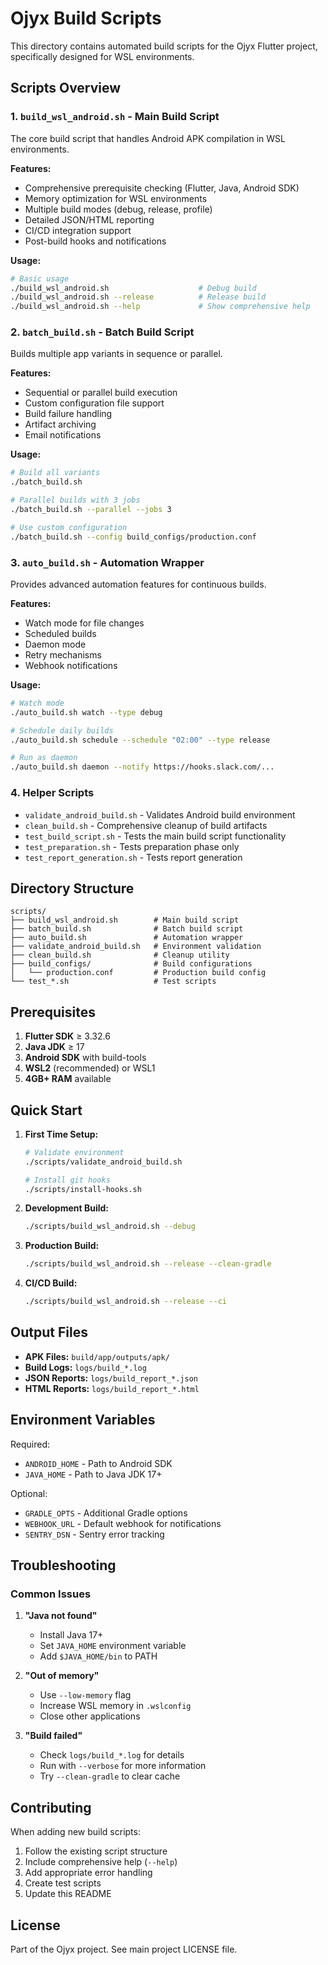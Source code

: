 # Ojyx Build Scripts

This directory contains automated build scripts for the Ojyx Flutter project, specifically designed for WSL environments.

## Scripts Overview

### 1. `build_wsl_android.sh` - Main Build Script
The core build script that handles Android APK compilation in WSL environments.

**Features:**
- Comprehensive prerequisite checking (Flutter, Java, Android SDK)
- Memory optimization for WSL environments
- Multiple build modes (debug, release, profile)
- Detailed JSON/HTML reporting
- CI/CD integration support
- Post-build hooks and notifications

**Usage:**
```bash
# Basic usage
./build_wsl_android.sh                    # Debug build
./build_wsl_android.sh --release          # Release build
./build_wsl_android.sh --help             # Show comprehensive help
```

### 2. `batch_build.sh` - Batch Build Script
Builds multiple app variants in sequence or parallel.

**Features:**
- Sequential or parallel build execution
- Custom configuration file support
- Build failure handling
- Artifact archiving
- Email notifications

**Usage:**
```bash
# Build all variants
./batch_build.sh

# Parallel builds with 3 jobs
./batch_build.sh --parallel --jobs 3

# Use custom configuration
./batch_build.sh --config build_configs/production.conf
```

### 3. `auto_build.sh` - Automation Wrapper
Provides advanced automation features for continuous builds.

**Features:**
- Watch mode for file changes
- Scheduled builds
- Daemon mode
- Retry mechanisms
- Webhook notifications

**Usage:**
```bash
# Watch mode
./auto_build.sh watch --type debug

# Schedule daily builds
./auto_build.sh schedule --schedule "02:00" --type release

# Run as daemon
./auto_build.sh daemon --notify https://hooks.slack.com/...
```

### 4. Helper Scripts

- `validate_android_build.sh` - Validates Android build environment
- `clean_build.sh` - Comprehensive cleanup of build artifacts
- `test_build_script.sh` - Tests the main build script functionality
- `test_preparation.sh` - Tests preparation phase only
- `test_report_generation.sh` - Tests report generation

## Directory Structure

```
scripts/
├── build_wsl_android.sh        # Main build script
├── batch_build.sh              # Batch build script
├── auto_build.sh               # Automation wrapper
├── validate_android_build.sh   # Environment validation
├── clean_build.sh              # Cleanup utility
├── build_configs/              # Build configurations
│   └── production.conf         # Production build config
└── test_*.sh                   # Test scripts
```

## Prerequisites

1. **Flutter SDK** ≥ 3.32.6
2. **Java JDK** ≥ 17
3. **Android SDK** with build-tools
4. **WSL2** (recommended) or WSL1
5. **4GB+ RAM** available

## Quick Start

1. **First Time Setup:**
   ```bash
   # Validate environment
   ./scripts/validate_android_build.sh
   
   # Install git hooks
   ./scripts/install-hooks.sh
   ```

2. **Development Build:**
   ```bash
   ./scripts/build_wsl_android.sh --debug
   ```

3. **Production Build:**
   ```bash
   ./scripts/build_wsl_android.sh --release --clean-gradle
   ```

4. **CI/CD Build:**
   ```bash
   ./scripts/build_wsl_android.sh --release --ci
   ```

## Output Files

- **APK Files:** `build/app/outputs/apk/`
- **Build Logs:** `logs/build_*.log`
- **JSON Reports:** `logs/build_report_*.json`
- **HTML Reports:** `logs/build_report_*.html`

## Environment Variables

Required:
- `ANDROID_HOME` - Path to Android SDK
- `JAVA_HOME` - Path to Java JDK 17+

Optional:
- `GRADLE_OPTS` - Additional Gradle options
- `WEBHOOK_URL` - Default webhook for notifications
- `SENTRY_DSN` - Sentry error tracking

## Troubleshooting

### Common Issues

1. **"Java not found"**
   - Install Java 17+
   - Set `JAVA_HOME` environment variable
   - Add `$JAVA_HOME/bin` to PATH

2. **"Out of memory"**
   - Use `--low-memory` flag
   - Increase WSL memory in `.wslconfig`
   - Close other applications

3. **"Build failed"**
   - Check `logs/build_*.log` for details
   - Run with `--verbose` for more information
   - Try `--clean-gradle` to clear cache

## Contributing

When adding new build scripts:
1. Follow the existing script structure
2. Include comprehensive help (`--help`)
3. Add appropriate error handling
4. Create test scripts
5. Update this README

## License

Part of the Ojyx project. See main project LICENSE file.